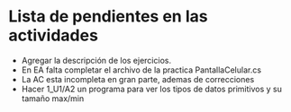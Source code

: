 # Lista de pendientes en las actividades

- Agregar la descripción de los ejercicios.
- En EA falta completar el archivo de la practica PantallaCelular.cs
- La AC esta incompleta en gran parte, ademas de correcciones
- Hacer 1_U1/A2 un programa para ver los tipos de datos primitivos y su tamaño max/min
